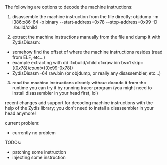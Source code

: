 The following are options to decode the machine instructions:

1. disassemble the machine instruction from the file directly:
objdump -m i386:x86-64 -b binary --start-address=0x78 --stop-address=0x99 -D ./build/child

2. extract the machine instructions manually from the file and dump it with ZydisDisasm:
- somehow find the offset of where the machine instructions resides (read from ELF, etc...)
- example extracting with dd if=build/child of=raw.bin bs=1 skip=$((0x78)) count=$((0x99-0x78))
- ZydisDisasm -64 raw.bin (or objdump, or really any disassembler, etc...)

3. read the machine instructions directly without decode it from the runtime
you can try it by running tracer program (you might need to install disassembler in your head first, lol)

recent changes add support for decoding machine instructions with the help of the Zydis library; you don't need to install a disassembler in your head anymore!

current problem:
- currently no problem

TODOs:
- patching some instruction
- injecting some instruction
